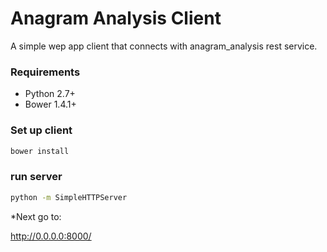Anagram Analysis Client
===========

A simple wep app client that connects with anagram_analysis rest service.

### Requirements

* Python 2.7+
* Bower 1.4.1+

### Set up client 

```sh
bower install
```

### run server

```sh
python -m SimpleHTTPServer
```

*Next go to:

http://0.0.0.0:8000/
